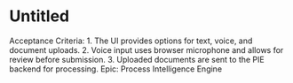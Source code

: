 # Untitled

Acceptance Criteria: 1. The UI provides options for text, voice, and document uploads. 2. Voice input uses browser microphone and allows for review before submission. 3. Uploaded documents are sent to the PIE backend for processing.
Epic: Process Intelligence Engine